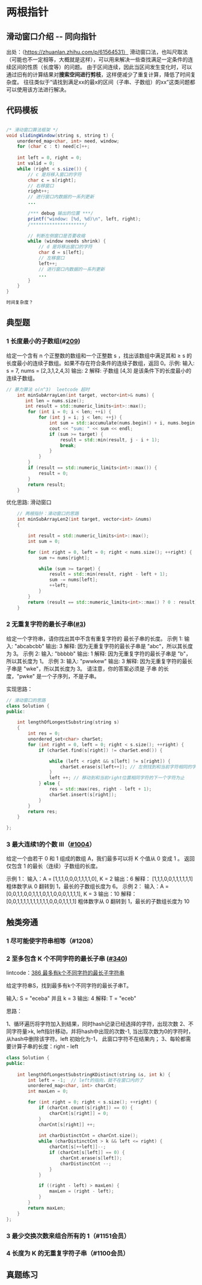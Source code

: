 # 两根指针


## 滑动窗口介绍  -- 同向指针
出处：（https://zhuanlan.zhihu.com/p/61564531）
滑动窗口法，也叫尺取法（可能也不一定相等，大概就是这样），可以用来解决一些查找满足一定条件的连续区间的性质（长度等）的问题。
由于区间连续，因此当区间发生变化时，可以通过旧有的计算结果对**搜索空间进行剪枝**，这样便减少了重复计算，降低了时间复杂度。
往往类似于“请找到满足xx的最x的区间（子串、子数组）的xx”这类问题都可以使用该方法进行解决。

## 代码模板

``` java

/* 滑动窗口算法框架 */
void slidingWindow(string s, string t) {
    unordered_map<char, int> need, window;
    for (char c : t) need[c]++;
    
    int left = 0, right = 0;
    int valid = 0; 
    while (right < s.size()) {
        // c 是将移入窗口的字符
        char c = s[right];
        // 右移窗口
        right++;
        // 进行窗口内数据的一系列更新
        ...

        /*** debug 输出的位置 ***/
        printf("window: [%d, %d)\n", left, right);
        /********************/
        
        // 判断左侧窗口是否要收缩
        while (window needs shrink) {
            // d 是将移出窗口的字符
            char d = s[left];
            // 左移窗口
            left++;
            // 进行窗口内数据的一系列更新
            ...
        }
    }
}

时间复杂度？

```

## 典型题

### 1 长度最小的子数组(#[209](https://leetcode-cn.com/problems/minimum-size-subarray-sum/))

给定一个含有 n 个正整数的数组和一个正整数 s ，找出该数组中满足其和 ≥ s 的长度最小的连续子数组。如果不存在符合条件的连续子数组，返回 0。示例: 
输入: s = 7, nums = [2,3,1,2,4,3]
输出: 2
解释: 子数组 [4,3] 是该条件下的长度最小的连续子数组。

``` c++
// 暴力算法 o(n^3)  leetcode 超时
    int minSubArrayLen(int target, vector<int>& nums) {
       int len = nums.size();
       int result = std::numeric_limits<int>::max();
        for (int i = 0; i < len; ++i) {
            for (int j = i; j < len; ++j) {
                int sum = std::accumulate(nums.begin() + i, nums.begin() + j + 1, 0);
                cout << "sum: " << sum << endl;
                if (sum >= target) {
                    result = std::min(result, j - i + 1);
                    break;
                }
            }
        }
        if (result == std::numeric_limits<int>::max()) {
            result = 0;
        }
        return result;
    }
```

优化思路: 滑动窗口

```c++
    // 两根指针：滑动窗口的思路
    int minSubArrayLen2(int target, vector<int> &nums)
    {

        int result = std::numeric_limits<int>::max();
        int sum = 0;

        for (int right = 0, left = 0; right < nums.size(); ++right) {
            sum += nums[right];

            while (sum >= target) {
                result = std::min(result, right - left + 1);
                sum -= nums[left];
                ++left;
            }
        }
        return (result == std::numeric_limits<int>::max() ? 0 : result);
    }
```

### 2 无重复字符的最长子串([#3](https://leetcode-cn.com/problems/longest-substring-without-repeating-characters/))

给定一个字符串，请你找出其中不含有重复字符的 最长子串的长度。
示例 1:
输入: "abcabcbb"
输出: 3 
解释: 因为无重复字符的最长子串是 "abc"，所以其长度为 3。
示例 2:
输入: "bbbbb"
输出: 1
解释: 因为无重复字符的最长子串是 "b"，所以其长度为 1。
示例 3:
输入: "pwwkew"
输出: 3
解释: 因为无重复字符的最长子串是 "wke"，所以其长度为 3。
     请注意，你的答案必须是 子串 的长度，"pwke" 是一个子序列，不是子串。

实现思路：



``` c++
// 滑动窗口的思路
class Solution {
public:

    int lengthOfLongestSubstring(string s)
    {
        int res = 0;
        unordered_set<char> charSet;
        for (int right = 0, left = 0; right < s.size(); ++right) {
            if (charSet.find(s[right]) != charSet.end()) {

                while (left < right && s[left] != s[right]) {
                    charSet.erase(s[left++]); // 左侧找到和当前字符相同的字符为止
                }
                left ++; // 移动到和当前right位置相同字符的下一个字符为止
            } else {
                res = std::max(res, right - left + 1);
                charSet.insert(s[right]);
            }
        }
        return res;
    }

};
```

### 3 最大连续1的个数 III（[#1004](https://leetcode-cn.com/problems/max-consecutive-ones-iii/)）
给定一个由若干 0 和 1 组成的数组 A，我们最多可以将 K 个值从 0 变成 1 。
返回仅包含 1 的最长（连续）子数组的长度。

示例 1：
输入：A = [1,1,1,0,0,0,1,1,1,1,0], K = 2
输出：6
解释： 
[1,1,1,0,0,1,1,1,1,1,1]
粗体数字从 0 翻转到 1，最长的子数组长度为 6。
示例 2：
输入：A = [0,0,1,1,0,0,1,1,1,0,1,1,0,0,0,1,1,1,1], K = 3
输出：10
解释：
[0,0,1,1,1,1,1,1,1,1,1,1,0,0,0,1,1,1,1]
粗体数字从 0 翻转到 1，最长的子数组长度为 10


## 触类旁通

### 1 尽可能使字符串相等（#1208）

### 2 至多包含 K 个不同字符的最长子串 ([#340](https://leetcode-cn.com/problems/longest-substring-with-at-most-k-distinct-characters/))

lintcode：[386 最多有k个不同字符的最长子字符串](https://www.lintcode.com/problem/386/solution)


给定字符串S，找到最多有k个不同字符的最长子串T。

输入: S = "eceba" 并且 k = 3
输出: 4
解释: T = "eceb"


思路：

1、循环遍历将字符加入到结果，同时hash记录已经选择的字符，出现次数
2、不同字符量>k, left指针移动，并将hash中出现的次数-1, 当出现次数为0的字符时，从hash中删除该字符。left 初始化为-1， 此窗口字符不在结果内；
3、每轮都需要计算子串的长度：right - left 

``` c++
class Solution {
public:
    
    int lengthOfLongestSubstringKDistinct(string &s, int k) {
        int left = -1;  // left的指向，就不在窗口内的了
        unordered_map<char, int> charCnt;
        int maxLen = 0;

        for (int right = 0; right < s.size(); ++right) {
            if (charCnt.count(s[right]) == 0) {
                charCnt[s[right]] = 0;
            }
            charCnt[s[right]] ++;
            
            int charDistinctCnt = charCnt.size();
            while (charDistinctCnt > k && left <= right) {
                charCnt[s[++left]]--;
                if (charCnt[s[left]] == 0) {
                    charCnt.erase(s[left]);
                    charDistinctCnt --;
                }
            }

            if ((right - left) > maxLen) {
                maxLen = (right - left);
            }
        }
        return maxLen;
    }
};

```





### 3 最少交换次数来组合所有的 1（#1151会员）

### 4 长度为 K 的无重复字符子串（#1100会员）


## 真题练习

### 







​     

